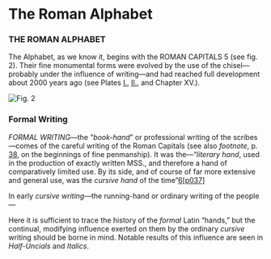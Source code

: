 # The Roman Alphabet

### THE ROMAN ALPHABET

The Alphabet, as we know it, begins with the ROMAN CAPITALS 5 \(see fig. 2\). Their fine monumental forms were evolved by the use of the chisel—probably under the influence of writing—and had reached full development about 2000 years ago \(see Plates [I.](), [II.](), and Chapter XV.\).

![Fig. 2](http://www.gutenberg.org/files/47089/47089-h/images/i036.jpg)

### Formal Writing

_FORMAL WRITING_—the “_book-hand_” or professional writing of the scribes—comes of the careful writing of the Roman Capitals \(see also _footnote_, p. [38](http://www.gutenberg.org/files/47089/47089-h/47089-h.htm#p038), on the beginnings of fine penmanship\). It was the—“_literary hand_, used in the production of exactly written MSS., and therefore a hand of comparatively limited use. By its side, and of course of far more extensive and general use, was the _cursive hand_ of the time”[6](http://www.gutenberg.org/files/47089/47089-h/47089-h.htm#footnote_6)[\[p037\]](http://www.gutenberg.org/files/47089/47089-h/47089-h.htm#pageindex)

In early _cursive writing_—the running-hand or ordinary writing of the people—

Here it is sufficient to trace the history of the _formal_ Latin “hands,” but the continual, modifying influence exerted on them by the ordinary _cursive_ writing should be borne in mind. Notable results of this influence are seen in _Half-Uncials_ and _Italics_.

